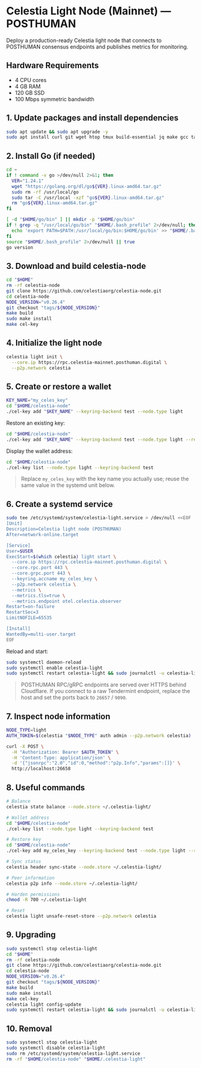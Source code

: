 # Celestia Light Node (Mainnet) — POSTHUMAN

Deploy a production-ready Celestia light node that connects to POSTHUMAN consensus endpoints and publishes metrics for monitoring.

## Hardware Requirements
- 4 CPU cores  
- 4 GB RAM  
- 120 GB SSD  
- 100 Mbps symmetric bandwidth

## 1. Update packages and install dependencies
```bash
sudo apt update && sudo apt upgrade -y
sudo apt install curl git wget htop tmux build-essential jq make gcc tar clang pkg-config libssl-dev ncdu -y
```

## 2. Install Go (if needed)
```bash
cd ~
if ! command -v go >/dev/null 2>&1; then
  VER="1.24.1"
  wget "https://golang.org/dl/go${VER}.linux-amd64.tar.gz"
  sudo rm -rf /usr/local/go
  sudo tar -C /usr/local -xzf "go${VER}.linux-amd64.tar.gz"
  rm "go${VER}.linux-amd64.tar.gz"
fi

[ -d "$HOME/go/bin" ] || mkdir -p "$HOME/go/bin"
if ! grep -q "/usr/local/go/bin" "$HOME/.bash_profile" 2>/dev/null; then
  echo 'export PATH=$PATH:/usr/local/go/bin:$HOME/go/bin' >> "$HOME/.bash_profile"
fi
source "$HOME/.bash_profile" 2>/dev/null || true
go version
```

## 3. Download and build celestia-node
```bash
cd "$HOME"
rm -rf celestia-node
git clone https://github.com/celestiaorg/celestia-node.git
cd celestia-node
NODE_VERSION="v0.26.4"
git checkout "tags/${NODE_VERSION}"
make build
sudo make install
make cel-key
```

## 4. Initialize the light node
```bash
celestia light init \
  --core.ip https://rpc.celestia-mainnet.posthuman.digital \
  --p2p.network celestia
```

## 5. Create or restore a wallet
```bash
KEY_NAME="my_celes_key"
cd "$HOME/celestia-node"
./cel-key add "$KEY_NAME" --keyring-backend test --node.type light
```

Restore an existing key:
```bash
cd "$HOME/celestia-node"
./cel-key add "$KEY_NAME" --keyring-backend test --node.type light --recover
```

Display the wallet address:
```bash
cd "$HOME/celestia-node"
./cel-key list --node.type light --keyring-backend test
```

> Replace `my_celes_key` with the key name you actually use; reuse the same value in the systemd unit below.

## 6. Create a systemd service
```bash
sudo tee /etc/systemd/system/celestia-light.service > /dev/null <<EOF
[Unit]
Description=Celestia light node (POSTHUMAN)
After=network-online.target

[Service]
User=$USER
ExecStart=$(which celestia) light start \
  --core.ip https://rpc.celestia-mainnet.posthuman.digital \
  --core.rpc.port 443 \
  --core.grpc.port 443 \
  --keyring.accname my_celes_key \
  --p2p.network celestia \
  --metrics \
  --metrics.tls=true \
  --metrics.endpoint otel.celestia.observer
Restart=on-failure
RestartSec=3
LimitNOFILE=65535

[Install]
WantedBy=multi-user.target
EOF
```

Reload and start:
```bash
sudo systemctl daemon-reload
sudo systemctl enable celestia-light
sudo systemctl restart celestia-light && sudo journalctl -u celestia-light -fo cat
```

> POSTHUMAN RPC/gRPC endpoints are served over HTTPS behind Cloudflare. If you connect to a raw Tendermint endpoint, replace the host and set the ports back to `26657` / `9090`.

## 7. Inspect node information
```bash
NODE_TYPE=light
AUTH_TOKEN=$(celestia "$NODE_TYPE" auth admin --p2p.network celestia)

curl -X POST \
  -H "Authorization: Bearer $AUTH_TOKEN" \
  -H 'Content-Type: application/json' \
  -d '{"jsonrpc":"2.0","id":0,"method":"p2p.Info","params":[]}' \
  http://localhost:26658
```

## 8. Useful commands

```bash
# Balance
celestia state balance --node.store ~/.celestia-light/

# Wallet address
cd "$HOME/celestia-node"
./cel-key list --node.type light --keyring-backend test

# Restore key
cd "$HOME/celestia-node"
./cel-key add my_celes_key --keyring-backend test --node.type light --recover

# Sync status
celestia header sync-state --node.store ~/.celestia-light/

# Peer information
celestia p2p info --node.store ~/.celestia-light/

# Harden permissions
chmod -R 700 ~/.celestia-light

# Reset
celestia light unsafe-reset-store --p2p.network celestia
```

## 9. Upgrading
```bash
sudo systemctl stop celestia-light
cd "$HOME"
rm -rf celestia-node
git clone https://github.com/celestiaorg/celestia-node.git
cd celestia-node
NODE_VERSION="v0.26.4"
git checkout "tags/${NODE_VERSION}"
make build
sudo make install
make cel-key
celestia light config-update
sudo systemctl restart celestia-light && sudo journalctl -u celestia-light -fo cat
```

## 10. Removal
```bash
sudo systemctl stop celestia-light
sudo systemctl disable celestia-light
sudo rm /etc/systemd/system/celestia-light.service
rm -rf "$HOME/celestia-node" "$HOME/.celestia-light"
```

